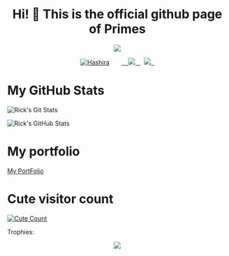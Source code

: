 <h1 align="center">Hi! 👋 This is the official github page of Primes </h1>
</p>
<p align="center">
<img src="https://readme-typing-svg.herokuapp.com?color=1C71FA&width=420&lines=We+are+Developers+From+India%E2%9C%8C%EF%B8%8F;Working+For+Primes+Division%E2%9D%A4%EF%B8%8F">
</p>
<p align="center">
  <a href="https://t.me/ptrimesdivision"><img src="https://telegra.ph/file/a5369609e7977c45d37af.jpg" alt="Hashira"></a>
  
  
  
  <a href="https://telegram.me/primesdivision">
    <img src="https://img.shields.io/badge/Telegram-grey?style=for-the-badge&logo=telegram"/>
  </a>  
</a>
  <a href="https://github.com/primexrick">
    <img src="https://img.shields.io/github/followers/PrimexRick?label=GitHub&logo=github&style=for-the-badge&color=blue"/>
  </a>

# My GitHub Stats

![Rick's Git Stats](https://github-readme-stats.vercel.app/api?username=PrimexRick&include_all_commits=true&count_private=true&theme=tokyonight)

![Rick's GitHub Stats](https://github-readme-streak-stats.herokuapp.com?user=PrimexRick&theme=tokyonight)

# My portfolio

[My PortFolio](https://primexrick.vercel.app)
# Cute visitor count
<a href="https://t.me/Primesdivision"><img alt="Cute Count" src="https://count.getloli.com/get/@PrimexRick?theme=rule34" /></a>

Trophies:  
<div align="center"><img src="https://github-profile-trophy.vercel.app/?username=PrimexRick&theme=dracula&count_private=true"></div>
